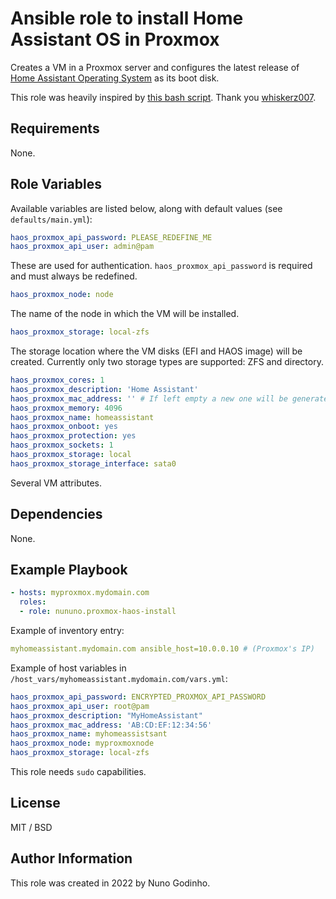 # Ansible role to install Home Assistant OS in Proxmox

Creates a VM in a Proxmox server and configures the latest release of [Home Assistant Operating System](https://github.com/home-assistant/operating-system) as its boot disk.

This role was heavily inspired by [this bash script](https://github.com/whiskerz007/proxmox_hassos_install). Thank you [whiskerz007](https://github.com/whiskerz007).

## Requirements

None.

## Role Variables

Available variables are listed below, along with default values (see `defaults/main.yml`):

```yaml
haos_proxmox_api_password: PLEASE_REDEFINE_ME
haos_proxmox_api_user: admin@pam
```

These are used for authentication. `haos_proxmox_api_password` is required and must always be redefined.

```yaml
haos_proxmox_node: node
```

The name of the node in which the VM will be installed.

```yaml
haos_proxmox_storage: local-zfs
```

The storage location where the VM disks (EFI and HAOS image) will be created. Currently only two storage types are supported: ZFS and directory.

```yaml
haos_proxmox_cores: 1
haos_proxmox_description: 'Home Assistant'
haos_proxmox_mac_address: '' # If left empty a new one will be generated
haos_proxmox_memory: 4096
haos_proxmox_name: homeassistant
haos_proxmox_onboot: yes
haos_proxmox_protection: yes
haos_proxmox_sockets: 1
haos_proxmox_storage: local
haos_proxmox_storage_interface: sata0
```

Several VM attributes.

## Dependencies

None.

## Example Playbook

```yaml
- hosts: myproxmox.mydomain.com
  roles:
  - role: nununo.proxmox-haos-install
```

Example of inventory entry:

```yaml
myhomeassistant.mydomain.com ansible_host=10.0.0.10 # (Proxmox's IP)
```

Example of host variables in `/host_vars/myhomeassistant.mydomain.com/vars.yml`:

```yaml
haos_proxmox_api_password: ENCRYPTED_PROXMOX_API_PASSWORD
haos_proxmox_api_user: root@pam
haos_proxmox_description: "MyHomeAssistant"
haos_proxmox_mac_address: 'AB:CD:EF:12:34:56'
haos_proxmox_name: myhomeassistsant
haos_proxmox_node: myproxmoxnode
haos_proxmox_storage: local-zfs
```

This role needs `sudo` capabilities.

## License

MIT / BSD

## Author Information

This role was created in 2022 by Nuno Godinho.
